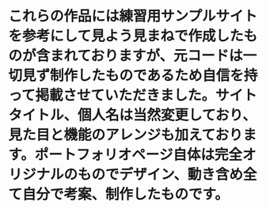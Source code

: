 # これらの作品には練習用サンプルサイトを参考にして見よう見まねで作成したものが含まれておりますが、元コードは一切見ず制作したものであるため自信を持って掲載させていただきました。サイトタイトル、個人名は当然変更しており、見た目と機能のアレンジも加えております。ポートフォリオページ自体は完全オリジナルのものでデザイン、動き含め全て自分で考案、制作したものです。
